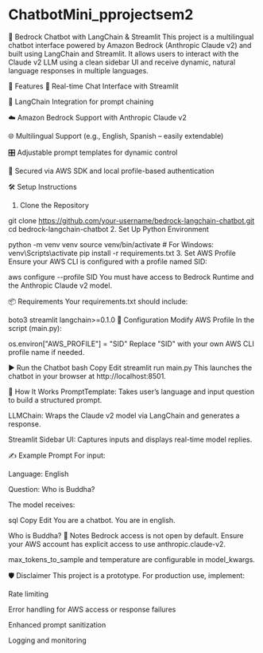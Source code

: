 # ChatbotMini_pprojectsem2

🧠 Bedrock Chatbot with LangChain & Streamlit
This project is a multilingual chatbot interface powered by Amazon Bedrock (Anthropic Claude v2) and built using LangChain and Streamlit. It allows users to interact with the Claude v2 LLM using a clean sidebar UI and receive dynamic, natural language responses in multiple languages.

🚀 Features
🔁 Real-time Chat Interface with Streamlit

🧩 LangChain Integration for prompt chaining

☁️ Amazon Bedrock Support with Anthropic Claude v2

🌐 Multilingual Support (e.g., English, Spanish – easily extendable)

🎛️ Adjustable prompt templates for dynamic control

🔐 Secured via AWS SDK and local profile-based authentication


🛠️ Setup Instructions
1. Clone the Repository

git clone https://github.com/your-username/bedrock-langchain-chatbot.git
cd bedrock-langchain-chatbot
2. Set Up Python Environment

python -m venv venv
source venv/bin/activate    # For Windows: venv\Scripts\activate
pip install -r requirements.txt
3. Set AWS Profile
Ensure your AWS CLI is configured with a profile named SID:

aws configure --profile SID
You must have access to Bedrock Runtime and the Anthropic Claude v2 model.

📦 Requirements
Your requirements.txt should include:


boto3
streamlit
langchain>=0.1.0
🔧 Configuration
Modify AWS Profile
In the script (main.py):


os.environ["AWS_PROFILE"] = "SID"
Replace "SID" with your own AWS CLI profile name if needed.

▶️ Run the Chatbot
bash
Copy
Edit
streamlit run main.py
This launches the chatbot in your browser at http://localhost:8501.

🧠 How It Works
PromptTemplate: Takes user’s language and input question to build a structured prompt.

LLMChain: Wraps the Claude v2 model via LangChain and generates a response.

Streamlit Sidebar UI: Captures inputs and displays real-time model replies.

✍️ Example Prompt
For input:

Language: English

Question: Who is Buddha?

The model receives:

sql
Copy
Edit
You are a chatbot. You are in english.

Who is Buddha?
📌 Notes
Bedrock access is not open by default. Ensure your AWS account has explicit access to use anthropic.claude-v2.

max_tokens_to_sample and temperature are configurable in model_kwargs.

🛡️ Disclaimer
This project is a prototype. For production use, implement:

Rate limiting

Error handling for AWS access or response failures

Enhanced prompt sanitization

Logging and monitoring


